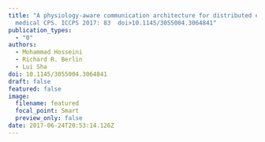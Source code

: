```yaml
---
title: "A physiology-aware communication architecture for distributed emergency
  medical CPS. ICCPS 2017: 83  doi>10.1145/3055004.3064841"
publication_types:
  - "0"
authors:
  - Mohammad Hosseini
  - Richard R. Berlin
  - Lui Sha
doi: 10.1145/3055004.3064841
draft: false
featured: false
image:
  filename: featured
  focal_point: Smart
  preview_only: false
date: 2017-06-24T20:53:14.126Z
---
```

